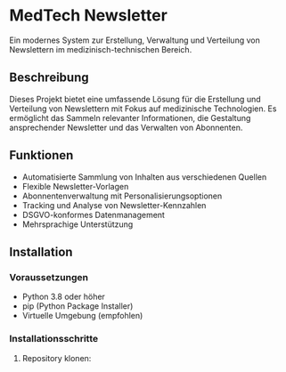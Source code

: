 # MedTech Newsletter

Ein modernes System zur Erstellung, Verwaltung und Verteilung von Newslettern im medizinisch-technischen Bereich.

## Beschreibung

Dieses Projekt bietet eine umfassende Lösung für die Erstellung und Verteilung von Newslettern mit Fokus auf medizinische Technologien. Es ermöglicht das Sammeln relevanter Informationen, die Gestaltung ansprechender Newsletter und das Verwalten von Abonnenten.

## Funktionen

- Automatisierte Sammlung von Inhalten aus verschiedenen Quellen
- Flexible Newsletter-Vorlagen
- Abonnentenverwaltung mit Personalisierungsoptionen
- Tracking und Analyse von Newsletter-Kennzahlen
- DSGVO-konformes Datenmanagement
- Mehrsprachige Unterstützung

## Installation

### Voraussetzungen

- Python 3.8 oder höher
- pip (Python Package Installer)
- Virtuelle Umgebung (empfohlen)

### Installationsschritte

1. Repository klonen:
